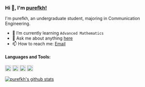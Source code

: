 ### Hi 👋, I'm [purefkh!](https://purefkh.xyz) 

I'm purefkh, an undergraduate student, majoring in Communication Engineering.

- 📖 I’m currently learning ```Advanced Mathematics```
- 💬 Ask me about anything [here](https://github.com/purefkh/purefkh/issues)
- 📫 How to reach me: [Email](mailto:purefkh@gmail.com)

#### Languages and Tools:

<p align="left"><img src="https://devicons.github.io/devicon/devicon.git/icons/android/android-original-wordmark.svg" alt="android" width="20" height="20"/> <img src="https://devicons.github.io/devicon/devicon.git/icons/java/java-original-wordmark.svg" alt="java" width="20" height="20"/> <img src="https://devicons.github.io/devicon/devicon.git/icons/python/python-original-wordmark.svg" alt="python" width="20" height="20"/> <img src="https://devicons.github.io/devicon/devicon.git/icons/linux/linux-original.svg" alt="linux" width="20" height="20"/></p>

[![purefkh's github stats](https://github-readme-stats.vercel.app/api?username=purefkh&show_icons=true&count_private=true&include_all_commits=true&hide=contribs,prs)](https://github.com/anuraghazra/github-readme-stats)
